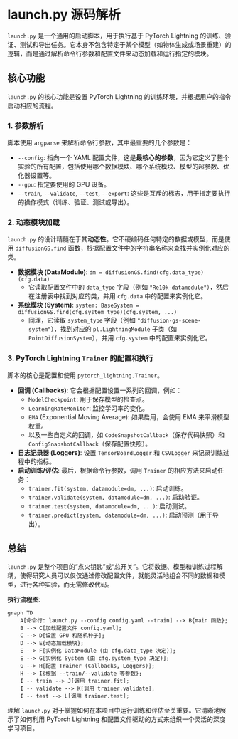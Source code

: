 # launch.py 源码解析

`launch.py` 是一个通用的启动脚本，用于执行基于 PyTorch Lightning 的训练、验证、测试和导出任务。它本身不包含特定于某个模型（如物体生成或场景重建）的逻辑，而是通过解析命令行参数和配置文件来动态加载和运行指定的模块。

## 核心功能

`launch.py` 的核心功能是设置 PyTorch Lightning 的训练环境，并根据用户的指令启动相应的流程。

### 1. 参数解析

脚本使用 `argparse` 来解析命令行参数，其中最重要的几个参数是：

*   `--config`: 指向一个 YAML 配置文件，这是**最核心的参数**，因为它定义了整个实验的所有配置，包括使用哪个数据模块、哪个系统模块、模型的超参数、优化器设置等。
*   `--gpu`: 指定要使用的 GPU 设备。
*   `--train`, `--validate`, `--test`, `--export`: 这些是互斥的标志，用于指定要执行的操作模式（训练、验证、测试或导出）。

### 2. 动态模块加载

`launch.py` 的设计精髓在于其**动态性**。它不硬编码任何特定的数据或模型，而是使用 `diffusionGS.find` 函数，根据配置文件中的字符串名称来查找并实例化对应的类。

*   **数据模块 (DataModule)**: `dm = diffusionGS.find(cfg.data_type)(cfg.data)`
    *   它读取配置文件中的 `data_type` 字段（例如 `"Re10k-datamodule"`），然后在注册表中找到对应的类，并用 `cfg.data` 中的配置来实例化它。
*   **系统模块 (System)**: `system: BaseSystem = diffusionGS.find(cfg.system_type)(cfg.system, ...)`
    *   同理，它读取 `system_type` 字段（例如 `"diffusion-gs-scene-system"`），找到对应的 `pl.LightningModule` 子类（如 `PointDiffusionSystem`），并用 `cfg.system` 中的配置来实例化它。

### 3. PyTorch Lightning `Trainer` 的配置和执行

脚本的核心是配置和使用 `pytorch_lightning.Trainer`。

*   **回调 (Callbacks)**: 它会根据配置设置一系列的回调，例如：
    *   `ModelCheckpoint`: 用于保存模型的检查点。
    *   `LearningRateMonitor`: 监控学习率的变化。
    *   `EMA` (Exponential Moving Average): 如果启用，会使用 EMA 来平滑模型权重。
    *   以及一些自定义的回调，如 `CodeSnapshotCallback`（保存代码快照）和 `ConfigSnapshotCallback`（保存配置快照）。
*   **日志记录器 (Loggers)**: 设置 `TensorBoardLogger` 和 `CSVLogger` 来记录训练过程中的指标。
*   **启动训练/评估**: 最后，根据命令行参数，调用 `Trainer` 的相应方法来启动任务：
    *   `trainer.fit(system, datamodule=dm, ...)`: 启动训练。
    *   `trainer.validate(system, datamodule=dm, ...)`: 启动验证。
    *   `trainer.test(system, datamodule=dm, ...)`: 启动测试。
    *   `trainer.predict(system, datamodule=dm, ...)`: 启动预测（用于导出）。

## 总结

`launch.py` 是整个项目的“点火钥匙”或“总开关”。它将数据、模型和训练过程解耦，使得研究人员可以仅仅通过修改配置文件，就能灵活地组合不同的数据和模型，进行各种实验，而无需修改代码。

**执行流程图**:

```mermaid
graph TD
    A[命令行: launch.py --config config.yaml --train] --> B{main 函数};
    B --> C[加载配置文件 config.yaml];
    C --> D[设置 GPU 和随机种子];
    D --> E{动态加载模块};
    E --> F[实例化 DataModule (由 cfg.data_type 决定)];
    E --> G[实例化 System (由 cfg.system_type 决定)];
    G --> H[配置 Trainer (Callbacks, Loggers)];
    H --> I{根据 --train/--validate 等参数};
    I -- train --> J[调用 trainer.fit];
    I -- validate --> K[调用 trainer.validate];
    I -- test --> L[调用 trainer.test];
```

理解 `launch.py` 对于掌握如何在本项目中运行训练和评估至关重要。它清晰地展示了如何利用 PyTorch Lightning 和配置文件驱动的方式来组织一个灵活的深度学习项目。
